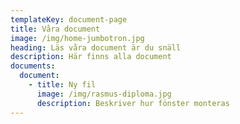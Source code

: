 ```yaml
---
templateKey: document-page
title: Våra document
image: /img/home-jumbotron.jpg
heading: Läs våra document är du snäll
description: Här finns alla document
documents:
  document:
    - title: Ny fil
      image: /img/rasmus-diploma.jpg
      description: Beskriver hur fönster monteras
---
```


